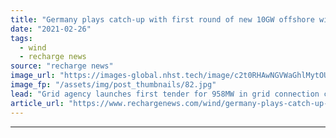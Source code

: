 ```yaml
---
title: "Germany plays catch-up with first round of new 10GW offshore wind auction push"
date: "2021-02-26"
tags: 
  - wind
  - recharge news
source: "recharge news"
image_url: "https://images-global.nhst.tech/image/c2t0RHAwNGVWaGhlMytOUTRRMThyQVVja2FvQ1hTU3dlcVZadmlGSm9BMD0=/nhst/binary/310dfa8a16e24eab069fa5ee2ab9f395"
image_fp: "/assets/img/post_thumbnails/82.jpg"
lead: "Grid agency launches first tender for 958MW in grid connection capacity for three North and Baltic Sea zones with a €73/MWh price ceiling"
article_url: "https://www.rechargenews.com/wind/germany-plays-catch-up-with-first-round-of-new-10gw-offshore-wind-auction-push/2-1-971032"
---
```


---
